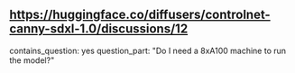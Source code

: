 ## https://huggingface.co/diffusers/controlnet-canny-sdxl-1.0/discussions/12

contains_question: yes
question_part: "Do I need a 8xA100 machine to run the model?"